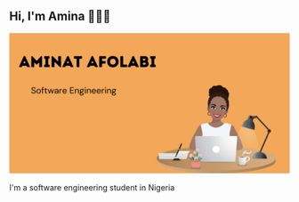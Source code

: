 ## Hi, I'm Amina 👋👩‍💻

<img src="https://github.com/Armina101/Armina101/blob/c608499cf7621851d00a3cfe6f3d875b44a478d2/jpg_20230521_104055_0000.jpg" alt="banner that says Aminat Afolabi - software engineering, alongside a cartoon illustration">

I'm a software engineering student in Nigeria 
<!--
**Armina101/Armina101** is a ✨ _special_ ✨ repository because its `README.md` (this file) appears on your GitHub profile.

Here are some ideas to get you started:

- 🔭 I’m currently working on ...
- 🌱 I’m currently learning ...
- 👯 I’m looking to collaborate on ...
- 🤔 I’m looking for help with ...
- 💬 Ask me about ...
- 📫 How to reach me: ...
- 😄 Pronouns: ...
- ⚡ Fun fact: ...
-->
